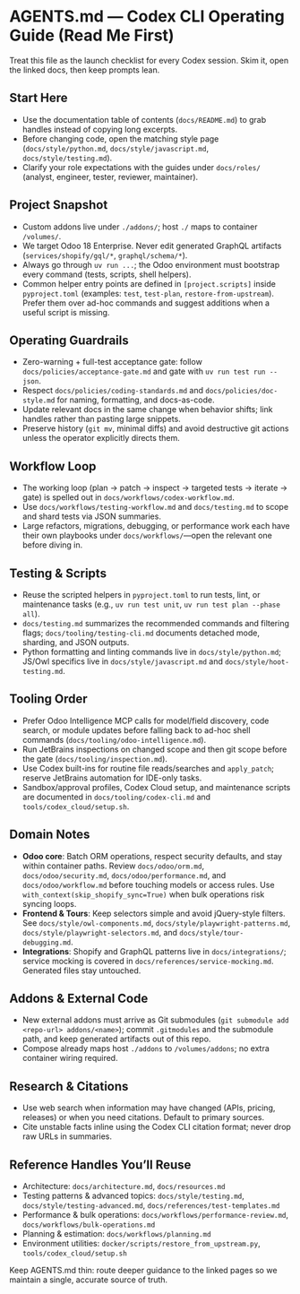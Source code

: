 # AGENTS.md — Codex CLI Operating Guide (Read Me First)

Treat this file as the launch checklist for every Codex session. Skim it, open the linked docs, then keep prompts lean.

## Start Here

- Use the documentation table of contents (`docs/README.md`) to grab handles instead of copying long excerpts.
- Before changing code, open the matching style page (`docs/style/python.md`, `docs/style/javascript.md`,
  `docs/style/testing.md`).
- Clarify your role expectations with the guides under `docs/roles/` (analyst, engineer, tester, reviewer, maintainer).

## Project Snapshot

- Custom addons live under `./addons/`; host `./` maps to container `/volumes/`.
- We target Odoo 18 Enterprise. Never edit generated GraphQL artifacts (`services/shopify/gql/*`, `graphql/schema/*`).
- Always go through `uv run ...`; the Odoo environment must bootstrap every command (tests, scripts, shell helpers).
- Common helper entry points are defined in `[project.scripts]` inside `pyproject.toml` (examples: `test`, `test-plan`,
  `restore-from-upstream`). Prefer them over ad-hoc commands and suggest additions when a useful script is missing.

## Operating Guardrails

- Zero-warning + full-test acceptance gate: follow `docs/policies/acceptance-gate.md` and gate with
  `uv run test run --json`.
- Respect `docs/policies/coding-standards.md` and `docs/policies/doc-style.md` for naming, formatting, and docs-as-code.
- Update relevant docs in the same change when behavior shifts; link handles rather than pasting large snippets.
- Preserve history (`git mv`, minimal diffs) and avoid destructive git actions unless the operator explicitly directs
  them.

## Workflow Loop

- The working loop (plan → patch → inspect → targeted tests → iterate → gate) is spelled out in
  `docs/workflows/codex-workflow.md`.
- Use `docs/workflows/testing-workflow.md` and `docs/testing.md` to scope and shard tests via JSON summaries.
- Large refactors, migrations, debugging, or performance work each have their own playbooks under `docs/workflows/`—open
  the relevant one before diving in.

## Testing & Scripts

- Reuse the scripted helpers in `pyproject.toml` to run tests, lint, or maintenance tasks (e.g., `uv run test unit`,
  `uv run test plan --phase all`).
- `docs/testing.md` summarizes the recommended commands and filtering flags; `docs/tooling/testing-cli.md` documents
  detached mode, sharding, and JSON outputs.
- Python formatting and linting commands live in `docs/style/python.md`; JS/Owl specifics live in
  `docs/style/javascript.md` and `docs/style/hoot-testing.md`.

## Tooling Order

- Prefer Odoo Intelligence MCP calls for model/field discovery, code search, or module updates before falling back to
  ad-hoc shell commands (`docs/tooling/odoo-intelligence.md`).
- Run JetBrains inspections on changed scope and then git scope before the gate (`docs/tooling/inspection.md`).
- Use Codex built-ins for routine file reads/searches and `apply_patch`; reserve JetBrains automation for IDE-only
  tasks.
- Sandbox/approval profiles, Codex Cloud setup, and maintenance scripts are documented in `docs/tooling/codex-cli.md`
  and `tools/codex_cloud/setup.sh`.

## Domain Notes

- **Odoo core**: Batch ORM operations, respect security defaults, and stay within container paths. Review
  `docs/odoo/orm.md`, `docs/odoo/security.md`, `docs/odoo/performance.md`, and `docs/odoo/workflow.md` before touching
  models or access rules. Use `with_context(skip_shopify_sync=True)` when bulk operations risk syncing loops.
- **Frontend & Tours**: Keep selectors simple and avoid jQuery-style filters. See `docs/style/owl-components.md`,
  `docs/style/playwright-patterns.md`, `docs/style/playwright-selectors.md`, and `docs/style/tour-debugging.md`.
- **Integrations**: Shopify and GraphQL patterns live in `docs/integrations/`; service mocking is covered in
  `docs/references/service-mocking.md`. Generated files stay untouched.

## Addons & External Code

- New external addons must arrive as Git submodules (`git submodule add <repo-url> addons/<name>`); commit `.gitmodules`
  and the submodule path, and keep generated artifacts out of this repo.
- Compose already maps host `./addons` to `/volumes/addons`; no extra container wiring required.

## Research & Citations

- Use web search when information may have changed (APIs, pricing, releases) or when you need citations. Default to
  primary sources.
- Cite unstable facts inline using the Codex CLI citation format; never drop raw URLs in summaries.

## Reference Handles You’ll Reuse

- Architecture: `docs/architecture.md`, `docs/resources.md`
- Testing patterns & advanced topics: `docs/style/testing.md`, `docs/style/testing-advanced.md`,
  `docs/references/test-templates.md`
- Performance & bulk operations: `docs/workflows/performance-review.md`, `docs/workflows/bulk-operations.md`
- Planning & estimation: `docs/workflows/planning.md`
- Environment utilities: `docker/scripts/restore_from_upstream.py`, `tools/codex_cloud/setup.sh`

Keep AGENTS.md thin: route deeper guidance to the linked pages so we maintain a single, accurate source of truth.
